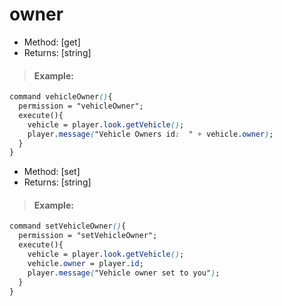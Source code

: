 # owner

* Method: \[get\]
* Returns: \[string\]

> #### Example:

```css
command vehicleOwner(){
  permission = "vehicleOwner";
  execute(){
    vehicle = player.look.getVehicle();
    player.message("Vehicle Owners id:  " + vehicle.owner);
  }
}
```

* Method: \[set\]
* Returns: \[string\]

> #### Example:

```css
command setVehicleOwner(){
  permission = "setVehicleOwner";
  execute(){
    vehicle = player.look.getVehicle();
    vehicle.owner = player.id;
    player.message("Vehicle owner set to you");
  }
}
```


